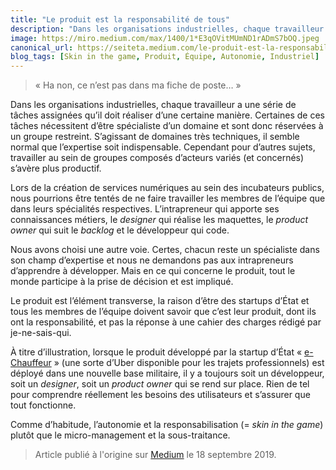 ```yaml
---
title: "Le produit est la responsabilité de tous"
description: "Dans les organisations industrielles, chaque travailleur a une série de tâches assignées qu’il doit réaliser d’une certaine manière. Certaines de ces tâches nécessitent d’être spécialiste d’un domaine et sont donc réservées à un groupe restreint."
image: https://miro.medium.com/max/1400/1*E3qOVitMUmND1rADmS7bOQ.jpeg
canonical_url: https://seiteta.medium.com/le-produit-est-la-responsabilit%C3%A9-de-tous-fa0e8ac11f7d
blog_tags: [Skin in the game, Produit, Équipe, Autonomie, Industriel]
---
```


> « Ha non, ce n’est pas dans ma fiche de poste… »

Dans les organisations industrielles, chaque travailleur a une série de tâches assignées qu’il doit réaliser d’une certaine manière. Certaines de ces tâches nécessitent d’être spécialiste d’un domaine et sont donc réservées à un groupe restreint. S’agissant de domaines très techniques, il semble normal que l’expertise soit indispensable. Cependant pour d’autres sujets, travailler au sein de groupes composés d’acteurs variés (et concernés) s’avère plus productif.

Lors de la création de services numériques au sein des incubateurs publics, nous pourrions être tentés de ne faire travailler les membres de l’équipe que dans leurs spécialités respectives. L’intrapreneur qui apporte ses connaissances métiers, le _designer_ qui réalise les maquettes, le _product owner_ qui suit le _backlog_ et le développeur qui code.

Nous avons choisi une autre voie. Certes, chacun reste un spécialiste dans son champ d’expertise et nous ne demandons pas aux intrapreneurs d’apprendre à développer. Mais en ce qui concerne le produit, tout le monde participe à la prise de décision et est impliqué.

Le produit est l’élément transverse, la raison d’être des startups d’État et tous les membres de l’équipe doivent savoir que c’est leur produit, dont ils ont la responsabilité, et pas la réponse à une cahier des charges rédigé par je-ne-sais-qui.

À titre d’illustration, lorsque le produit développé par la startup d’État « [e-Chauffeur](https://beta.gouv.fr/startups/e-chauffeur.html) » (une sorte d’Uber disponible pour les trajets professionnels) est déployé dans une nouvelle base militaire, il y a toujours soit un développeur, soit un _designer_, soit un _product owner_ qui se rend sur place. Rien de tel pour comprendre réellement les besoins des utilisateurs et s’assurer que tout fonctionne.

Comme d’habitude, l’autonomie et la responsabilisation (= _skin in the game_) plutôt que le micro-management et la sous-traitance.

> Article publié à l'origine sur [Medium](https://seiteta.medium.com/le-produit-est-la-responsabilit%C3%A9-de-tous-fa0e8ac11f7d) le 18 septembre 2019.
